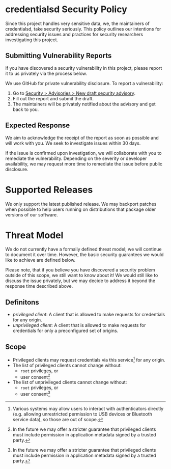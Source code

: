 # credentialsd Security Policy

Since this project handles very sensitive data, we, the maintainers of
credentialsd, take security seriously. This policy outlines our intentions for
addressing security issues and practices for security researchers investigating
this project.

## Submitting Vulnerability Reports

If you have discovered a security vulnerability in this project, please report it
to us privately via the process below.

We use GitHub for private vulnerability disclosure. To report a vulnerability:

1. Go to [Security > Advisories > New draft security advisory][new-advisory].
2. Fill out the report and submit the draft.
3. The maintainers will be privately notified about the advisory and get back to
   you.

[new-advisory]: https://github.com/linux-credentials/credentialsd/security/advisories/new

## Expected Response

We aim to acknowledge the receipt of the report as soon as possible and will
work with you. We seek to investigate issues within 30 days.

If the issue is confirmed upon investigation, we will collaborate with you to
remediate the vulnerability. Depending on the severity or developer
availability, we may request more time to remediate the issue before
public disclosure.

# Supported Releases

We only support the latest published release. We may backport patches when
possible to help users running on distributions that package older versions of
our software.

# Threat Model

We do not currently have a formally defined threat model; we will continue to
document it over time. However, the basic security guarantees we would like to
achieve are defined below.

Please note, that if you believe you have discovered a security problem outside
of this scope, we still want to know about it! We would still like to discuss
the issue privately, but we may decide to address it beyond the response
time described above.

## Definitons

- _privileged client_: A client that is allowed to make requests for credentials
  for any origin.
- _unprivileged client_: A client that is allowed to make requests for
  credentials for only a preconfigured set of origins.

## Scope

- Privileged clients may request credentials via this service[^1] for any origin.
- The list of privileged clients cannot change without:
  - `root` privileges, or
  - user consent[^2]
- The list of unprivileged clients cannot change without:
  - `root` privileges, or
  - user consent[^2]

[^1]:
    Various systems may allow users to interact with authenticators directly
    (e.g. allowing unrestricted permission to USB devices or Bluetooth service
    data), so those are out of scope.

[^2]:
    In the future we may offer a stricter guarantee that privileged clients
    must include permission in application metadata signed by a trusted party.
